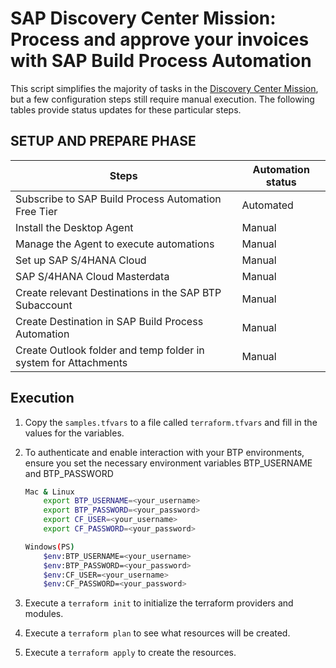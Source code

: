 # SAP Discovery Center Mission: Process and approve your invoices with SAP Build Process Automation

This script simplifies the majority of tasks in the [Discovery Center Mission](https://discovery-center.cloud.sap/missiondetail/3260/), but a few configuration steps still require manual execution. The following tables provide status updates for these particular steps.

## SETUP AND PREPARE PHASE

|   Steps                                                       | Automation status |
---------------------------------                               | ----------------
|Subscribe to SAP Build Process Automation Free Tier            | Automated
|Install the Desktop Agent                                      | Manual
|Manage the Agent to execute automations                        | Manual
|Set up SAP S/4HANA Cloud                                       | Manual
|SAP S/4HANA Cloud Masterdata                                   | Manual
|Create relevant Destinations in the SAP BTP Subaccount         | Manual
|Create Destination in SAP Build Process Automation             | Manual
|Create Outlook folder and temp folder in system for Attachments| Manual

## Execution

1. Copy the `samples.tfvars` to a file called `terraform.tfvars` and fill in the values for the variables. 
2. To authenticate and enable interaction with your BTP environments, ensure you set the necessary environment variables BTP_USERNAME and BTP_PASSWORD

    ```bash
    Mac & Linux 
        export BTP_USERNAME=<your_username>
        export BTP_PASSWORD=<your_password>
        export CF_USER=<your_username>
        export CF_PASSWORD=<your_password>

    Windows(PS) 
        $env:BTP_USERNAME=<your_username>
        $env:BTP_PASSWORD=<your_password>
        $env:CF_USER=<your_username>
        $env:CF_PASSWORD=<your_password>
    ```

3. Execute a `terraform init` to initialize the terraform providers and modules.
4. Execute a `terraform plan` to see what resources will be created.
5. Execute a `terraform apply` to create the resources.